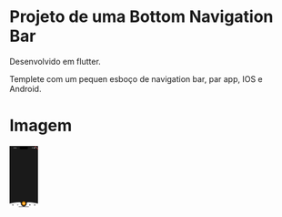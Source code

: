 # Projeto de uma Bottom Navigation Bar 
Desenvolvido em flutter.

Templete com um pequen esboço de navigation bar, par app, IOS e Android.

# Imagem 
<p float="left">
    <img src="lib/assets/image.png", width="50">
</p>